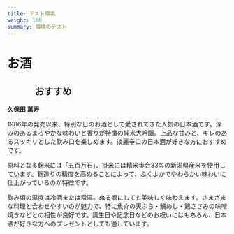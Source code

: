 ```yaml
---
title: テスト環境
weight: 100
summary: 環境のテスト
---
```


#     お酒
##    　　　おすすめ


**久保田 萬寿**

1986年の発売以来、特別な日のお酒として愛されてきた人気の日本酒です。深みのあるまろやかな味わいと香りが特徴の純米大吟醸。上品な甘みと、キレのあるスッキリとした飲み口を楽しめます。淡麗辛口の日本酒が好きな方におすすめです。

原料となる麹米には「五百万石」、掛米には精米歩合33%の新潟県産米を使用しています。麹造りの精度を高めることによって、ふくよかでやわらかい味わいに仕上がっているのが特徴です。

飲み頃の温度は冷酒または常温。ぬる燗にしても美味しく味わえます。さまざまな料理と合わせやすいのが魅力で、特に魚介の天ぷら・鯛めし・鶏ささみの味噌焼きなどとの相性が良好です。誕生日や記念日などのお祝いにはもちろん、日本酒が好きな方へのプレゼントとしても適しています。


